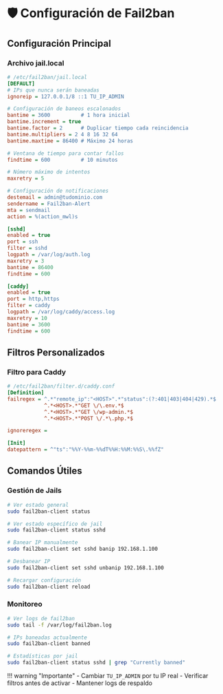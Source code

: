 # 🛡️ Configuración de Fail2ban

## Configuración Principal

### Archivo jail.local

```ini
# /etc/fail2ban/jail.local
[DEFAULT]
# IPs que nunca serán baneadas
ignoreip = 127.0.0.1/8 ::1 TU_IP_ADMIN

# Configuración de baneos escalonados
bantime = 3600          # 1 hora inicial
bantime.increment = true
bantime.factor = 2      # Duplicar tiempo cada reincidencia
bantime.multipliers = 2 4 8 16 32 64
bantime.maxtime = 86400 # Máximo 24 horas

# Ventana de tiempo para contar fallos
findtime = 600          # 10 minutos

# Número máximo de intentos
maxretry = 5

# Configuración de notificaciones
destemail = admin@tudominio.com
sendername = Fail2ban-Alert
mta = sendmail
action = %(action_mwl)s

[sshd]
enabled = true
port = ssh
filter = sshd
logpath = /var/log/auth.log
maxretry = 3
bantime = 86400
findtime = 600

[caddy]
enabled = true
port = http,https
filter = caddy
logpath = /var/log/caddy/access.log
maxretry = 10
bantime = 3600
findtime = 600
```

## Filtros Personalizados

### Filtro para Caddy

```ini
# /etc/fail2ban/filter.d/caddy.conf
[Definition]
failregex = ^.*"remote_ip":"<HOST>".*"status":(?:401|403|404|429).*$
            ^.*<HOST>.*"GET \/\.env.*$
            ^.*<HOST>.*"GET \/wp-admin.*$
            ^.*<HOST>.*"POST \/.*\.php.*$

ignoreregex =

[Init]
datepattern = ^"ts":"%%Y-%%m-%%dT%%H:%%M:%%S\.%%fZ"
```

## Comandos Útiles

### Gestión de Jails

```bash
# Ver estado general
sudo fail2ban-client status

# Ver estado específico de jail
sudo fail2ban-client status sshd

# Banear IP manualmente
sudo fail2ban-client set sshd banip 192.168.1.100

# Desbanear IP
sudo fail2ban-client set sshd unbanip 192.168.1.100

# Recargar configuración
sudo fail2ban-client reload
```

### Monitoreo

```bash
# Ver logs de fail2ban
sudo tail -f /var/log/fail2ban.log

# IPs baneadas actualmente
sudo fail2ban-client banned

# Estadísticas por jail
sudo fail2ban-client status sshd | grep "Currently banned"
```

!!! warning "Importante"
    - Cambiar `TU_IP_ADMIN` por tu IP real
    - Verificar filtros antes de activar
    - Mantener logs de respaldo